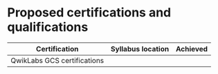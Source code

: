 # Proposed certifications and qualifications

| Certification | Syllabus location | Achieved |
| ------------- | ----------------- | -------- |
| QwikLabs GCS certifications
